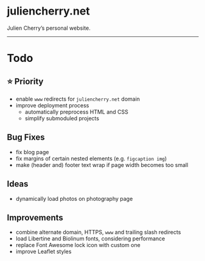 # juliencherry.net

Julien Cherry’s personal website.

---

# Todo

## ⭐️ Priority

* enable `www` redirects for `juliencherry.net` domain
* improve deployment process
	* automatically preprocess HTML and CSS
	* simplify submoduled projects

## Bug Fixes

* fix blog page
* fix margins of certain nested elements (e.g. `figcaption img`)
* make (header and) footer text wrap if page width becomes too small

## Ideas

* dynamically load photos on photography page

## Improvements

* combine alternate domain, HTTPS, `www` and trailing slash redirects
* load Libertine and Biolinum fonts, considering performance
* replace Font Awesome lock icon with custom one
* improve Leaflet styles
